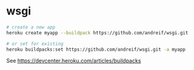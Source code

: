 # wsgi

```sh
# create a new app
heroku create myapp --buildpack https://github.com/andreif/wsgi.git

# or set for existing
heroku buildpacks:set https://github.com/andreif/wsgi.git -a myapp
```
See https://devcenter.heroku.com/articles/buildpacks
